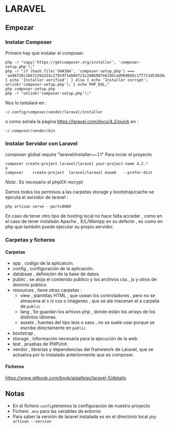# LARAVEL
## Empezar
### Instalar Composer

Primero hay que instalar el composer.

````
php -r "copy('https://getcomposer.org/installer', 'composer-setup.php');"
php -r "if (hash_file('SHA384', 'composer-setup.php') === 'aa96f26c2b67226a324c27919f1eb05f21c248b987e6195cad9690d5c1ff713d53020a02ac8c217dbf90a7eacc9d141d') { echo 'Installer verified'; } else { echo 'Installer corrupt'; unlink('composer-setup.php'); } echo PHP_EOL;"
php composer-setup.php
php -r "unlink('composer-setup.php');"

````

Nos lo isntalará en :

````
~/.config/composer/vendor/laravel/installer
````
o como señala la página https://laravel.com/docs/4.2/quick en  : 
````
~/.composer/vendor/bin
````
### Instalar Servidor con Laravel
composer global require "laravel/installer=~1.1"
Para inciar el proyecto
````
composer create-project laravel/laravel your-project-name 4.2.*
o
composer	create-project	laravel/laravel	miweb	--prefer-dist
````
*Nota :* Es necesario el phpXX-mcrypt 

Damos todos los permisos a las carpetas storage y bootstrap/cache
se ejecuta el servidor de laravel : 
````
php artisan serve --port=8080
````
En caso de tener otro tipo de hosting local no hace falta acceder , como en el caso de tener instalado Apache , X/L/Wampp en su defecto , es como en php que también puede ejecutar su propio servidor.

### Carpetas y ficheros
#### Carpetas
* app , codigo de la aplicaicón.
* config , configuración de la aplicación.
* databsae , definición de la base de datos. 
* public , se aloja el contenido público y los archivos css , js y otros de dominio público.
* resources , tiene otras carpetas : 
  * view , plantillas HTML , que usean los controladores , pero no se almacena el s ni css o imágenes , que se ala macenan el a carpeta de `public`
  * lang , Se guardan los arhivos php , donde están los arrays de los distintos idiomas.
  * assets , fuentes del tipo less o sass , no se suele usar porque se escribe directamente en `public`
* bootstrap , 
* storage , información necesaria para la ejecución de la web.
* test , pruebas de PHPUnit.
* vendor , librerias y dependencias del framework de Laravel,  que se actualiza por lo instalado anteriormente que es composer.
#### Ficheros

https://www.gitbook.com/book/ajgallego/laravel-5/details

## Notas
* En el fichero `config`tenemos la configuración de nuestro proyecto
* Fichero `.env` para las variables de entorno
* Para saber la versión de laravel instalada es en el directorio local `php artisan --version`
